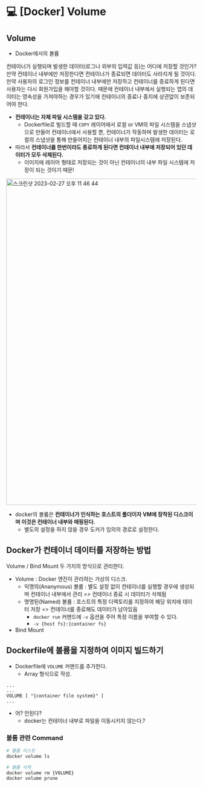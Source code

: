 💻 [Docker] Volume
==================
## Volume
* Docker에서의 볼륨

컨테이너가 실행되며 발생한 데이터(로그나 외부의 입력값 등)는 어디에 저장할 것인가? 만약 컨테이너 내부에만 저장한다면 컨테이너가 종료되면 데이터도 사라지게 될 것이다. 만약 사용자의 로그인 정보를 컨테이너 내부에만 저장하고 컨테이너를 종료하게 된다면 사용자는 다시 회원가입을 해야할 것이다. 때문에 컨테이너 내부에서 실행되는 앱의 데이터는 영속성을 가져야하는 경우가 있기에 컨테이너의 종료나 중지에 상관없이 보존되어야 한다.

* **컨테이너는 자체 파일 시스템을 갖고 있다.**
    * Dockerfile로 빌드할 때 `COPY` 레이어에서 로컬 or VM의 파일 시스템을 스냅샷으로 만들어 컨테이너에서 사용할 뿐, 컨테이너가 작동하며 발생한 데이터는 로컬의 스냅샷을 통해 만들어지는 컨테이너 내부의 파일시스템에 저장된다.
* 따라서 **컨테이너를 한번이라도 종료하게 된다면 컨테이너 내부에 저장되어 있던 데이터가 모두 삭제된다.**
    * 이미지에 레이어 형태로 저장되는 것이 아닌 컨테이너의 내부 파일 시스템에 저장이 되는 것이기 때문!

<img width="863" alt="스크린샷 2023-02-27 오후 11 46 44" src="https://user-images.githubusercontent.com/57285121/221595036-b66841d7-c6ef-4529-b674-7c4d85b7bc13.png">

* docker의 볼륨은 **컨테이너가 인식하는 호스트의 폴더이자 VM에 장착된 디스크이며 이것은 컨테이너 내부와 매핑된다.**
    * 별도의 설정을 하지 않을 경우 도커가 임의의 경로로 설정한다.

## Docker가 컨테이너 데이터를 저장하는 방법
Volume / Bind Mount 두 가지의 방식으로 관리한다.
* Volume : Docker 엔진이 관리하는 가상의 디스크.
    * 익명의(Ananymous) 볼륨 : 별도 설정 없이 컨테이너를 실행할 경우에 생성되며 컨테이너 내부에서 관리 => 컨테이너 종료 시 데이터가 삭제됨
    * 명명된(Named) 볼륨 : 호스트의 특정 디렉토리를 지정하여 해당 위치에 데이터 저장 => 컨테이너를 종료해도 데이터가 남아있음
        * `docker run` 커맨드에 `-v` 옵션을 주어 특정 이름을 부여할 수 있다.
        * `-v {host fs}:{container fs}`
* Bind Mount

## Dockerfile에 볼륨을 지정하여 이미지 빌드하기
* Dockerfile에 `VOLUME` 커맨드를 추가한다.
    * Array 형식으로 작성.
```vim
...
...
VOLUME [ "{container file system}" ]
...
```
* 어? 안된다?
    * docker는 컨테이너 내부로 파일을 이동시키지 않는다.?


### 볼륨 관련 Command
```bash
# 볼륨 리스트
docker volume ls

# 볼륨 삭제
docker volume rm {VOLUME}
docker volume prune

```